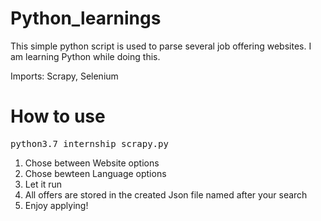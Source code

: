 # Python_learnings

This simple python script is used to parse several job offering websites. I am learning Python while doing this.

Imports: Scrapy, Selenium

# How to use

<pre>
python3.7 internship_scrapy.py
</pre>

1. Chose between Website options
2. Chose bewteen Language options
3. Let it run
4. All offers are stored in the created Json file named after your search
5. Enjoy applying!
